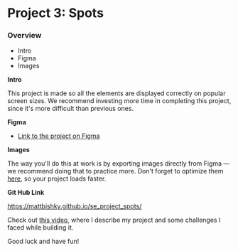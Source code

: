# Project 3: Spots

### Overview

- Intro
- Figma
- Images

**Intro**

This project is made so all the elements are displayed correctly on popular screen sizes. We recommend investing more time in completing this project, since it's more difficult than previous ones.

**Figma**

- [Link to the project on Figma](https://www.figma.com/file/BBNm2bC3lj8QQMHlnqRsga/Sprint-3-Project-%E2%80%94-Spots?type=design&node-id=2%3A60&mode=design&t=afgNFybdorZO6cQo-1)

**Images**

The way you'll do this at work is by exporting images directly from Figma — we recommend doing that to practice more. Don't forget to optimize them [here](https://tinypng.com/), so your project loads faster.

**Git Hub Link**

https://mattbishky.github.io/se_project_spots/

Check out [this video](https://drive.google.com/file/d/1oAEL2QCNZdsRBIGY4Fxh41ASY-HMbV9w/view?usp=sharing), where I describe my
project and some challenges I faced while building it.

Good luck and have fun!

